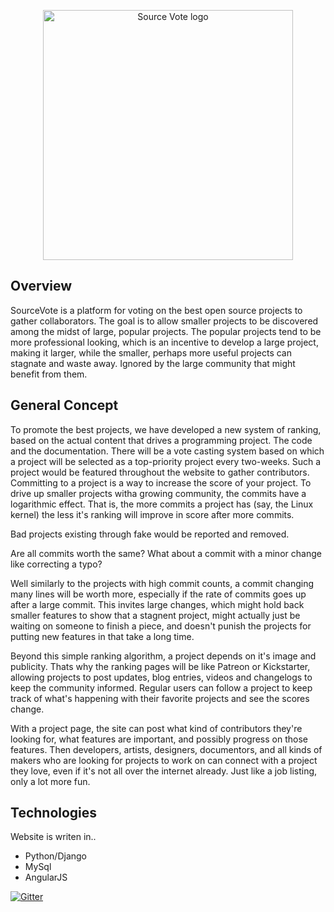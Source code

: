 <p align="center">
  <img src="http://i.imgur.com/UJZYOnR.png" width="400px" alt="Source Vote logo"/>
</p>

## Overview

SourceVote is a platform for voting on the best open source projects to gather collaborators. The goal is to allow smaller projects
to be discovered among the midst of large, popular projects. The popular projects tend to be more professional looking, which is an
incentive to develop a large project, making it larger, while the smaller, perhaps more useful projects can stagnate and waste away.
Ignored by the large community that might benefit from them.

## General Concept

To promote the best projects, we have developed a new system of ranking, based on the actual content that drives a programming project. 
The code and the documentation. There will be a vote casting system based on which a project will be selected as a top-priority project
every two-weeks. Such a project would be featured throughout the website to gather contributors. Committing to a project is a way to 
increase the score of your project. To drive up smaller projects witha growing community, the commits have a logarithmic effect. That is, 
the more commits a project has (say, the Linux kernel) the less it's ranking will improve in score after more commits.

Bad projects existing through fake would be reported and removed.

Are all commits worth the same? What about a commit with a minor change like correcting a typo?

Well similarly to the projects with high commit counts, a commit changing many lines will be worth more, especially if
the rate of commits goes up after a large commit. This invites large changes, which might hold back smaller features to
show that a stagnent project, might actually just be waiting on someone to finish a piece, and doesn't punish the projects
for putting new features in that take a long time.

Beyond this simple ranking algorithm, a project depends on it's image and publicity. Thats why the ranking pages will be like Patreon
or Kickstarter, allowing projects to post updates, blog entries, videos and changelogs to keep the community informed. Regular users
can follow a project to keep track of what's happening with their favorite projects and see the scores change.

With a project page, the site can post what kind of contributors they're looking for, what features are important, and possibly progress on
those features. Then developers, artists, designers, documentors, and all kinds of makers who are looking for projects to work on can
connect with a project they love, even if it's not all over the internet already. Just like a job listing, only a lot more fun.

## Technologies
Website is writen in..
- Python/Django
- MySql
- AngularJS

[![Gitter](https://badges.gitter.im/GCI-2015-GPW/SourceVote.svg)](https://gitter.im/GCI-2015-GPW/SourceVote)
